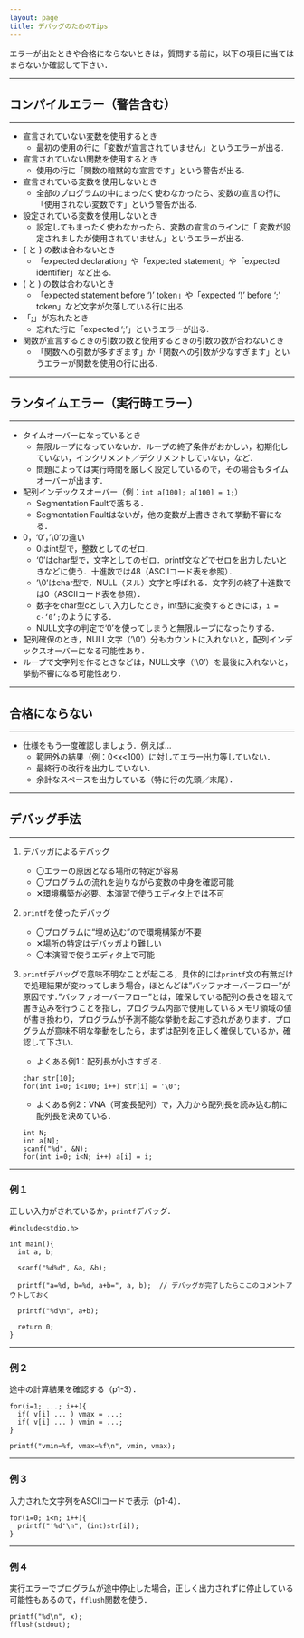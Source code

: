 ```yaml
---
layout: page
title: デバッグのためのTips
---
```


エラーが出たときや合格にならないときは，質問する前に，以下の項目に当てはまらないか確認して下さい．

---
## コンパイルエラー（警告含む）
---

* 宣言されていない変数を使用するとき
   * 最初の使用の行に「変数が宣言されていません」というエラーが出る.
* 宣言されていない関数を使用するとき
   * 使用の行に「関数の暗黙的な宣言です」という警告が出る.
* 宣言されている変数を使用しないとき
   * 全部のプログラムの中にまったく使わなかったら、変数の宣言の行に「使用されない変数です」という警告が出る.
* 設定されている変数を使用しないとき
   * 設定してもまったく使わなかったら、変数の宣言のラインに「 変数が設定されましたが使用されていません」というエラーが出る.
* { と } の数は合わないとき
   * 「expected declaration」や「expected statement」や「expected identifier」など出る.
* ( と ) の数は合わないとき
   * 「expected statement before ‘)’ token」や「expected ‘)’ before ‘;’ token」など文字が欠落している行に出る.
* 「;」が忘れたとき
   * 忘れた行に「expected ‘;’」というエラーが出る.
* 関数が宣言するときの引数の数と使用するときの引数の数が合わないとき
   * 「関数への引数が多すぎます」か「関数への引数が少なすぎます」というエラーが関数を使用の行に出る.

---
## ランタイムエラー（実行時エラー）
---

* タイムオーバーになっているとき
    * 無限ループになっていないか．ループの終了条件がおかしい，初期化していない，インクリメント／デクリメントしていない，など．
    * 問題によっては実行時間を厳しく設定しているので，その場合もタイムオーバーが出ます．
* 配列インデックスオーバー（例：`int a[100]; a[100] = 1;`）
    * Segmentation Faultで落ちる．
    * Segmentation Faultはないが，他の変数が上書きされて挙動不審になる．
* 0，‘0’，’\0’の違い
    * 0はint型で，整数としてのゼロ．
    * ‘0’はchar型で，文字としてのゼロ．printf文などでゼロを出力したいときなどに使う．十進数では48（ASCIIコード表を参照）．
    * ’\0’はchar型で，NULL（ヌル）文字と呼ばれる．文字列の終了十進数では0（ASCIIコード表を参照）．
    * 数字をchar型cとして入力したとき，int型iに変換するときには，`i = c-‘0’;`のようにする．
    * NULL文字の判定で‘0’を使ってしまうと無限ループになったりする．
* 配列確保のとき，NULL文字（’\0’）分もカウントに入れないと，配列インデックスオーバーになる可能性あり．
* ループで文字列を作るときなどは，NULL文字（’\0’）を最後に入れないと，挙動不審になる可能性あり．

---
## 合格にならない
---

* 仕様をもう一度確認しましょう．例えば…
    * 範囲外の結果（例：0<x<100）に対してエラー出力等していない．
    * 最終行の改行を出力していない．
    * 余計なスペースを出力している（特に行の先頭／末尾）．

---
## デバッグ手法
---

1. デバッガによるデバッグ
    - 〇エラーの原因となる場所の特定が容易
    - 〇プログラムの流れを辿りながら変数の中身を確認可能
    - ✕環境構築が必要、本演習で使うエディタ上では不可

2. `printf`を使ったデバッグ
    - 〇プログラムに“埋め込む”ので環境構築が不要
    - ✕場所の特定はデバッガより難しい
    - 〇本演習で使うエディタ上で可能

3. `printf`デバッグで意味不明なことが起こる，具体的には`printf`文の有無だけで処理結果が変わってしまう場合，ほとんどは”バッファオーバーフロー”が原因です．”バッファオーバーフロー”とは，確保している配列の長さを超えて書き込みを行うことを指し，プログラム内部で使用しているメモリ領域の値が書き換わり，プログラムが予測不能な挙動を起こす恐れがあります．プログラムが意味不明な挙動をしたら，まずは配列を正しく確保しているか，確認して下さい．
    - よくある例1：配列長が小さすぎる．
    ```
    char str[10];
    for(int i=0; i<100; i++) str[i] = '\0';
    ```
    
    - よくある例2：VNA（可変長配列）で，入力から配列長を読み込む前に配列長を決めている．
    ```
    int N;
    int a[N];
    scanf("%d", &N);
    for(int i=0; i<N; i++) a[i] = i;
    ```
    
---
### 例１

正しい入力がされているか，`printf`デバッグ．

```
#include<stdio.h>

int main(){
  int a, b;

  scanf("%d%d", &a, &b);
  
  printf("a=%d, b=%d, a+b=", a, b);  // デバッグが完了したらここのコメントアウトしておく
  
  printf("%d\n", a+b);

  return 0;
}
```

---
### 例２

途中の計算結果を確認する（p1-3）．

```
for(i=1; ...; i++){
  if( v[i] ... ) vmax = ...;
  if( v[i] ... ) vmin = ...; 
}

printf("vmin=%f, vmax=%f\n", vmin, vmax);
```

---
### 例３

入力された文字列をASCIIコードで表示（p1-4）．

```
for(i=0; i<n; i++){
  printf("'%d'\n", (int)str[i]);
}
```

---
### 例４

実行エラーでプログラムが途中停止した場合，正しく出力されずに停止している可能性もあるので，`fflush`関数を使う．

```
printf("%d\n", x);
fflush(stdout);
```
